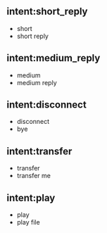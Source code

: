## intent:short_reply
- short
- short reply

## intent:medium_reply
- medium
- medium reply

## intent:disconnect
- disconnect
- bye

## intent:transfer
- transfer
- transfer me

## intent:play
- play
- play file

